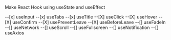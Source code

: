 Make React Hook using useState and useEffect

--[x] useInput
--[x] useTabs
--[x] useTitle
--[X] useClick
--[X] useHover
--[X] useConfirm
--[X] usePreventLeave
--[X] useBeforeLeave
--[] useFadeIn
--[] useNetwork
--[] useScroll
--[] useFullscreen
--[] useNotification
--[] useAxios
